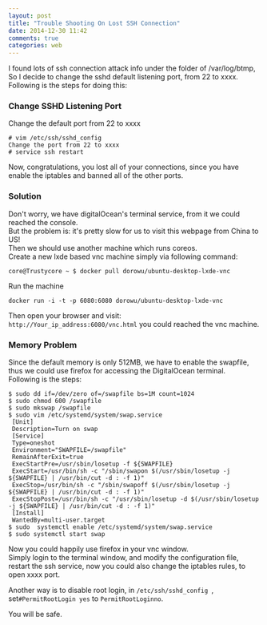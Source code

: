 ```yaml
---
layout: post
title: "Trouble Shooting On Lost SSH Connection"
date: 2014-12-30 11:42
comments: true
categories: web
---
```

I found lots of ssh connection attack info under the folder of /var/log/btmp, So I decide to change the sshd default listening port, from 22 to xxxx. Following is the steps for doing this:      
### Change SSHD Listening Port
Change the default port from 22 to xxxx

```
# vim /etc/ssh/sshd_config
Change the port from 22 to xxxx
# service ssh restart

```
Now, congratulations, you lost all of your connections, since you have enable the iptables and banned all of the other ports.    
### Solution
Don't worry, we have digitalOcean's terminal service, from it we could reached the console.     
But the problem is: it's pretty slow for us to visit this webpage from China to US!    
Then we should use another machine which runs coreos.     
Create a new lxde based vnc machine simply via following command:    

```
core@Trustycore ~ $ docker pull dorowu/ubuntu-desktop-lxde-vnc

```
Run the machine    

```
docker run -i -t -p 6080:6080 dorowu/ubuntu-desktop-lxde-vnc

```
Then open your browser and visit:     
`http://Your_ip_address:6080/vnc.html` you could reached the vnc machine.   
### Memory Problem
Since the default memory is only 512MB, we have to enable the swapfile, thus we could use firefox for accessing the DigitalOcean terminal.    
Following is the steps:       

```
$ sudo dd if=/dev/zero of=/swapfile bs=1M count=1024
$ sudo chmod 600 /swapfile 
$ sudo mkswap /swapfile
$ sudo vim /etc/systemd/system/swap.service
 [Unit]  
 Description=Turn on swap  
 [Service]  
 Type=oneshot  
 Environment="SWAPFILE=/swapfile"
 RemainAfterExit=true  
 ExecStartPre=/usr/sbin/losetup -f ${SWAPFILE}  
 ExecStart=/usr/bin/sh -c "/sbin/swapon $(/usr/sbin/losetup -j ${SWAPFILE} | /usr/bin/cut -d : -f 1)"  
 ExecStop=/usr/bin/sh -c "/sbin/swapoff $(/usr/sbin/losetup -j ${SWAPFILE} | /usr/bin/cut -d : -f 1)"  
 ExecStopPost=/usr/bin/sh -c "/usr/sbin/losetup -d $(/usr/sbin/losetup -j ${SWAPFILE} | /usr/bin/cut -d : -f 1)"  
 [Install]  
 WantedBy=multi-user.target 
$ sudo  systemctl enable /etc/systemd/system/swap.service  
$ sudo systemctl start swap  

```
Now you could happily use firefox in your vnc window.   
Simply login to the terminal window, and modify the configuration file, restart the ssh service, now you could also change the iptables rules, to open xxxx port.    

Another way is to disable root login, in `/etc/ssh/sshd_config `, set`#PermitRootLogin yes` to `PermitRootLoginno`.    

You will be safe.     

